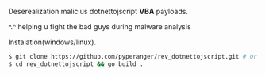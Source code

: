 Deserealization malicius dotnettojscript **VBA** payloads. 

^.^ helping u fight the bad guys during malware analysis

Instalation(windows/linux).
```bash
$ git clone https://github.com/pyperanger/rev_dotnettojscript.git # or download from github :)
$ cd rev_dotnettojscript && go build . 
```
